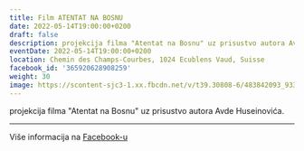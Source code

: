 ```yaml
---
title: Film ATENTAT NA BOSNU
date: 2022-05-14T19:00:00+0200
draft: false
description: projekcija filma "Atentat na Bosnu" uz prisustvo autora Avde Huseinovića.
eventDate: 2022-05-14T19:00:00+0200
location: Chemin des Champs-Courbes, 1024 Ecublens Vaud, Suisse
facebook_id: '365920628908259'
weight: 30
image: https://scontent-sjc3-1.xx.fbcdn.net/v/t39.30808-6/483842093_9330013443761058_8599832410174975788_n.jpg?_nc_cat=104&ccb=1-7&_nc_sid=9e60e4&_nc_ohc=X6HyNPaby8kQ7kNvwGpvRWY&_nc_oc=AdnxMtIz5t7NkV_BQQ8LVVc4pRIFeQ1UlcyWt5rgCvQFWnH0zC_V8rx8gpXIzQqrkJM&_nc_zt=23&_nc_ht=scontent-sjc3-1.xx&edm=ABTKTjYEAAAA&_nc_gid=xcvjHgh4bdw6A4nZtjKFcQ&oh=00_AfHprrjSvsW-NiSeHNR_QlnRZOfyocM22KNh1WasxPkzyA&oe=6814B653
---
```


projekcija filma "Atentat na Bosnu" uz prisustvo autora Avde Huseinovića.

---

Više informacija na [Facebook-u](https://facebook.com/events/365920628908259)